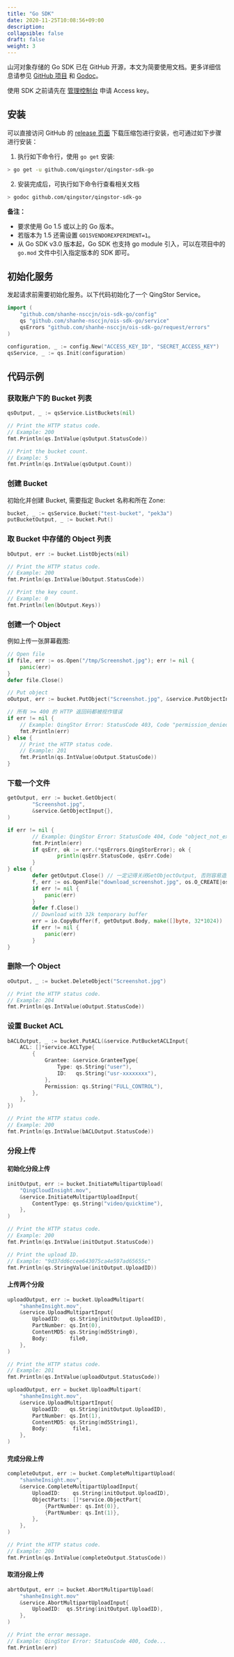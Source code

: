 ```yaml
---
title: "Go SDK"
date: 2020-11-25T10:08:56+09:00
description:
collapsible: false
draft: false
weight: 3
---
```



山河对象存储的 Go SDK 已在 GitHub 开源，本文为简要使用文档。更多详细信息请参见 [GitHub 项目](https://github.com/qingstor/qingstor-sdk-go) 和 [Godoc](https://godoc.org/github.com/qingstor/qingstor-sdk-go)。

使用 SDK 之前请先在 [管理控制台](https://console.shanhe.com/access_keys/) 申请 Access key。

## 安装

可以直接访问 GitHub 的 [release 页面](https://github.com/qingstor/qingstor-sdk-go/releases) 下载压缩包进行安装，也可通过如下步骤进行安装：

1. 执行如下命令行，使用 `go get` 安装:

```bash
> go get -u github.com/qingstor/qingstor-sdk-go
```

2. 安装完成后，可执行如下命令行查看相关文档

```bash
> godoc github.com/qingstor/qingstor-sdk-go
```

**备注：**

- 要求使用 Go 1.5 或以上的 Go 版本。
- 若版本为 1.5 还需设置 `GO15VENDOREXPERIMENT=1`。
- 从 Go SDK v3.0 版本起，Go SDK 也支持 go module 引入，可以在项目中的 `go.mod` 文件中引入指定版本的 SDK 即可。

## 初始化服务

发起请求前需要初始化服务。以下代码初始化了一个 QingStor Service。

```go
import (
    "github.com/shanhe-nsccjn/ois-sdk-go/config"
    qs "github.com/shanhe-nsccjn/ois-sdk-go/service"
    qsErrors "github.com/shanhe-nsccjn/ois-sdk-go/request/errors"
)

configuration, _ := config.New("ACCESS_KEY_ID", "SECRET_ACCESS_KEY")
qsService, _ := qs.Init(configuration)
```

## 代码示例
### 获取账户下的 Bucket 列表

```go
qsOutput, _ := qsService.ListBuckets(nil)

// Print the HTTP status code.
// Example: 200
fmt.Println(qs.IntValue(qsOutput.StatusCode))

// Print the bucket count.
// Example: 5
fmt.Println(qs.IntValue(qsOutput.Count))
```

### 创建 Bucket

初始化并创建 Bucket, 需要指定 Bucket 名称和所在 Zone:

```go
bucket, _ := qsService.Bucket("test-bucket", "pek3a")
putBucketOutput, _ := bucket.Put()
```

### 取 Bucket 中存储的 Object 列表

```go
bOutput, err := bucket.ListObjects(nil)

// Print the HTTP status code.
// Example: 200
fmt.Println(qs.IntValue(bOutput.StatusCode))

// Print the key count.
// Example: 0
fmt.Println(len(bOutput.Keys))
```

### 创建一个 Object

例如上传一张屏幕截图:

```go
// Open file
if file, err := os.Open("/tmp/Screenshot.jpg"); err != nil {
    panic(err)
}
defer file.Close()

// Put object
oOutput, err := bucket.PutObject("Screenshot.jpg", &service.PutObjectInput{Body: file})

// 所有 >= 400 的 HTTP 返回码都被视作错误
if err != nil {
    // Example: QingStor Error: StatusCode 403, Code "permission_denied"...
    fmt.Println(err)
} else {
    // Print the HTTP status code.
    // Example: 201
    fmt.Println(qs.IntValue(oOutput.StatusCode))
}
```

### 下载一个文件

``` go
getOutput, err := bucket.GetObject(
        "Screenshot.jpg",
        &service.GetObjectInput{},
)

if err != nil {
        // Example: QingStor Error: StatusCode 404, Code "object_not_exists"...
        fmt.Println(err)
        if qsErr, ok := err.(*qsErrors.QingStorError); ok {
                println(qsErr.StatusCode, qsErr.Code)
        }
} else {
        defer getOutput.Close() // 一定记得关闭GetObjectOutput, 否则容易造成链接泄漏
        f, err := os.OpenFile("download_screenshot.jpg", os.O_CREATE|os.O_WRONLY, 0600)
        if err != nil {
            panic(err)
        }
        defer f.Close()
        // Download with 32k temporary buffer
        err = io.CopyBuffer(f, getOutput.Body, make([]byte, 32*1024))
        if err != nil {
            panic(err)
        }
}
```


### 删除一个 Object

```go
oOutput, _ := bucket.DeleteObject("Screenshot.jpg")

// Print the HTTP status code.
// Example: 204
fmt.Println(qs.IntValue(oOutput.StatusCode))
```

### 设置 Bucket ACL

```go
bACLOutput, _ := bucket.PutACL(&service.PutBucketACLInput{
    ACL: []*service.ACLType{
        {
            Grantee: &service.GranteeType{
                Type: qs.String("user"),
                ID:   qs.String("usr-xxxxxxxx"),
            },
            Permission: qs.String("FULL_CONTROL"),
        },
    },
})

// Print the HTTP status code.
// Example: 200
fmt.Println(qs.IntValue(bACLOutput.StatusCode))
```

### 分段上传

#### 初始化分段上传

``` go
initOutput, err := bucket.InitiateMultipartUpload(
    "QingCloudInsight.mov",
    &service.InitiateMultipartUploadInput{
        ContentType: qs.String("video/quicktime"),
    },
)

// Print the HTTP status code.
// Example: 200
fmt.Println(qs.IntValue(initOutput.StatusCode))

// Print the upload ID.
// Example: "9d37dd6ccee643075ca4e597ad65655c"
fmt.Println(qs.StringValue(initOutput.UploadID))
```

#### 上传两个分段

``` go
uploadOutput, err := bucket.UploadMultipart(
    "shanheInsight.mov",
    &service.UploadMultipartInput{
        UploadID:   qs.String(initOutput.UploadID),
        PartNumber: qs.Int(0),
        ContentMD5: qs.String(md5String0),
        Body:       file0,
    },
)

// Print the HTTP status code.
// Example: 201
fmt.Println(qs.IntValue(uploadOutput.StatusCode))

uploadOutput, err = bucket.UploadMultipart(
    "shanheInsight.mov",
    &service.UploadMultipartInput{
        UploadID:   qs.String(initOutput.UploadID),
        PartNumber: qs.Int(1),
        ContentMD5: qs.String(md5String1),
        Body:        file1,
    },
)
```


#### 完成分段上传

``` go
completeOutput, err := bucket.CompleteMultipartUpload(
    "shanheInsight.mov",
    &service.CompleteMultipartUploadInput{
        UploadID:    qs.String(initOutput.UploadID),
        ObjectParts: []*service.ObjectPart{
            {PartNumber: qs.Int(0)},
            {PartNumber: qs.Int(1)},
        },
    },
)

// Print the HTTP status code.
// Example: 200
fmt.Println(qs.IntValue(completeOutput.StatusCode))
```

#### 取消分段上传

``` go
abrtOutput, err := bucket.AbortMultipartUpload(
    "shanheInsight.mov"
    &service.AbortMultipartUploadInput{
        UploadID:  qs.String(initOutput.UploadID),
    },
)

// Print the error message.
// Example: QingStor Error: StatusCode 400, Code...
fmt.Println(err)
```
